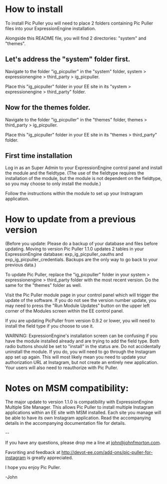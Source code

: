 # How to install

To install Pic Puller you will need to place 2 folders containing Pic Puller files into your ExpressionEngine installation. 

Alongside this README file, you will find 2 directories: "system" and "themes".

## Let's address the "system" folder first.

Navigate to the folder "ig_picpuller" in the "system" folder, system > expressionengine > third_party > ig_picpuller.

Place this "ig_picpuller" folder in your EE site in its "system > expressionengine > third_party" folder.

## Now for the themes folder.

Navigate to the folder "ig_picpuller" in the "themes" folder, themes > third_party > ig_picpuller.

Place this "ig_picpuller" folder in your EE site in its "themes > third_party" folder.

## First time installation

Log in as an Super Admin to your ExpressionEngine control panel and install the module and the fieldtype. (The use of the fieldtype requires the installation of the module, but the module is not dependent on the fieldtype, so you may choose to only install the module.)

Follow the instructions within the module to set up your Instragram application.

# How to update from a previous version

(Before you update: Please do a backup of your database and files before updating. Moving to version Pic Puller 1.1.0 updates 2 tables in your ExpressionEngine database: exp_ig_picpuller_oauths and exp_ig_picpuller_credentials. Backups are the only way to go back to your previous data.)

To update Pic Puller, replace the "ig_picpuller" folder in your system > expressionengine > third_party folder with the most recent version. Do the same for the "themes" folder as well.

Visit the Pic Puller module page in your control panel which will trigger the update of the software. If you do not see the version number update, you may need to press the "Run Module Updates" button on the upper left corner of the Modules screen within the EE control panel.

If you are updating PicPuller from version 0.9.2 or lower, you will need to install the field type if you choose to use it. 

WARNING: ExpressionEngine's installation screen can be confusing if you have the module installed already and are trying to add the field type. Both radio buttons should be set to "install" in the status are. Do not accidentally uninstall the module. If you do, you will need to go through the Instagram app set up again. This will most likely mean you need to update your authorization URL at Instagram, but not create an entirely new application. Your users will also need to reauthorize with Pic Puller.

# Notes on MSM compatibility:

The major update to version 1.1.0 is compatibility with ExpressionEngine Multiple Site Manager. This allows Pic Puller to install multiple Instagram applications within an EE site with MSM installed. Each site you manage will be able to have its own Instagram application. Read the accompanying details in the accompanying documentation file for details.

--

If you have any questions, please drop me a line at john@johnfmorton.com.

Favoriting and feedback at http://devot-ee.com/add-ons/pic-puller-for-instagram is greatly appreciated. 

I hope you enjoy Pic Puller.

-John